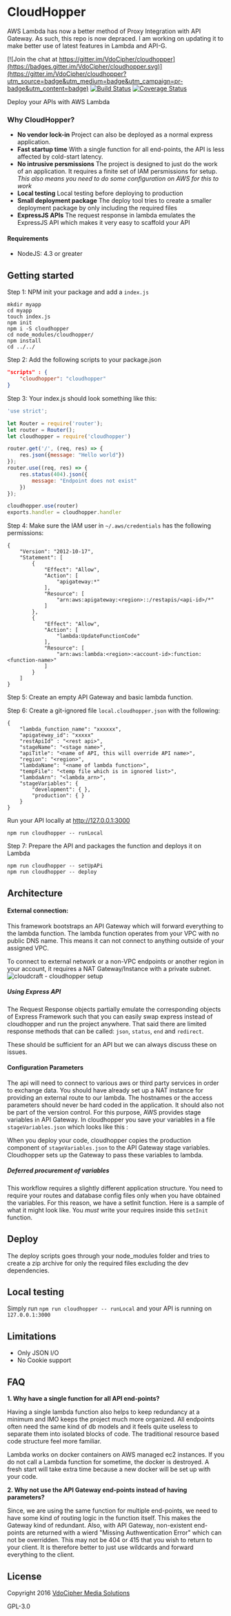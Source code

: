 # CloudHopper


AWS Lambda has now a better method of Proxy Integration with API Gateway. As such, this repo is now depraced. I am working on updating it to make better use of latest features in Lambda and API-G.

[![Join the chat at https://gitter.im/VdoCipher/cloudhopper](https://badges.gitter.im/VdoCipher/cloudhopper.svg)](https://gitter.im/VdoCipher/cloudhopper?utm_source=badge&utm_medium=badge&utm_campaign=pr-badge&utm_content=badge)
[![Build Status](https://travis-ci.org/VdoCipher/cloudhopper.svg?branch=master)](https://travis-ci.org/VdoCipher/cloudhopper)
[![Coverage Status](https://coveralls.io/repos/github/VdoCipher/cloudhopper/badge.svg?branch=master)](https://coveralls.io/github/VdoCipher/cloudhopper?branch=master)


Deploy your APIs with AWS Lambda




### Why CloudHopper?

* **No vendor lock-in** Project can also be deployed as a normal express application.
* **Fast startup time** With a single function for all end-points, the API is less affected by cold-start latency.
* **No intrusive persmissions** The project is designed to just do the work of an application. It requires a finite set of IAM persmissions for setup. *This also means you need to do some configuration on AWS for this to work*
* **Local testing** Local testing before deploying to production
* **Small deployment package** The deploy tool tries to create a smaller deployment package by only including the required files
* **ExpressJS APIs** The request response in lambda emulates the ExpressJS API which makes it very easy to scaffold your API


#### Requirements
* NodeJS: 4.3 or greater

## Getting started

Step 1: NPM init your package and add a `index.js`

```
mkdir myapp
cd myapp
touch index.js
npm init
npm i -S cloudhopper
cd node_modules/cloudhopper/
npm install 
cd ../../
```


Step 2: Add the following scripts to your package.json

```json
"scripts" : {
	"cloudhopper": "cloudhopper"
}
```

Step 3: Your index.js should look something like this:
```javascript
'use strict';

let Router = require('router');
let router = Router();
let cloudhopper = require('cloudhopper')

router.get('/', (req, res) => {
	res.json({message: "Hello world"})
});
router.use((req, res) => {
	res.status(404).json({
		message: "Endpoint does not exist"
	})
});

cloudhopper.use(router)
exports.handler = cloudhopper.handler

```
Step 4: Make sure the IAM user in `~/.aws/credentials` has the following permissions:
```
{
    "Version": "2012-10-17",
    "Statement": [
        {
            "Effect": "Allow",
            "Action": [
                "apigateway:*"
            ],
            "Resource": [
                "arn:aws:apigateway:<region>::/restapis/<api-id>/*"
            ]
        },
        {
            "Effect": "Allow",
            "Action": [
                "lambda:UpdateFunctionCode"
            ],
            "Resource": [
                "arn:aws:lambda:<region>:<account-id>:function:<function-name>"
            ]
        }
    ]
}
```
Step 5: Create an empty API Gateway and basic lambda function.

Step 6: Create a git-ignored file `local.cloudhopper.json` with the following:
```
{
	"lambda_function_name": "xxxxxx",
	"apigateway_id": "xxxxx"
	"restApiId" : "<rest api>",
	"stageName": "<stage name>",
	"apiTitle": "<name of API, this will override API name>",
	"region": "<region>",
	"lambdaName": "<name of lambda function>",
	"tempFile": "<temp file which is in ignored list>",
	"lambdaArn": "<lambda_arn>",
	"stageVariables": {
		"development": { },
		"production": { }
	}
}
```
Run your API locally at http://127.0.0.1:3000
```
npm run cloudhopper -- runLocal
```
Step 7: Prepare the API and packages the function and deploys it on Lambda
```
npm run cloudhopper -- setUpAPi
npm run cloudhopper -- deploy
```


## Architecture

#### External connection:

This framework bootstraps an API Gateway which will forward everything to the lambda function. The lambda function operates from your VPC with no public DNS name. This means it can not connect to anything outside of your assigned VPC.

To connect to external network or a non-VPC endpoints or another region in your account, it requires a NAT Gateway/Instance with a private subnet.
![cloudcraft - cloudhopper setup](https://cloud.githubusercontent.com/assets/1254236/17661211/62e620dc-62fb-11e6-8708-52aa43d9f710.png)


##### Using Express API
The Request Response objects partially emulate the corresponding objects of Express Framework such that you can easily swap express instead of cloudhopper and run the project anywhere.
That said there are limited response methods that can be called: `json`, `status`, `end` and `redirect`. 

These should be sufficient for an API but we can always discuss these on issues.


#### Configuration Parameters

The api will need to connect to various aws or third party services in order to exchange data. You should have already set up a NAT instance for providing an external route to our lambda. The hostnames or the access parameters should never be hard coded in the application. It should also not be part of the version control. For this purpose, AWS provides stage variables in API Gateway. In cloudhopper you save your variables in a file `stageVariables.json` which looks like this :

When you deploy your code, cloudhopper copies the production component of `stageVariables.json` to the API Gateway stage variables. Cloudhopper sets up the Gateway to pass these variables to lambda.

##### Deferred procurement of variables 

This workflow requires a slightly different application structure. You need to require your routes and database config files only when you have obtained the variables. For this reason, we have a setInit function. Here is a sample of what it might look like. You *must* write your requires inside this `setInit` function. 


## Deploy

The deploy scripts goes through your node_modules folder and tries to create a zip archive for only the required files excluding the dev dependencies.


## Local testing

Simply run `npm run cloudhopper -- runLocal` and your API is running on `127.0.0.1:3000`


## Limitations

* Only JSON I/O
* No Cookie support


## FAQ

**1. Why have a single function for all API end-points?**

Having a single lambda function also helps to keep redundancy at a minimum and IMO keeps the project much more organized. All endpoints often need the same kind of db models and it feels quite useless to separate them into isolated blocks of code. The traditional resource based code structure feel more familiar.

Lambda works on docker containers on AWS managed ec2 instances. If you do not call a Lambda function for sometime, the docker is destroyed. A fresh start will take extra time because a new docker will be set up with your code.


**2. Why not use the API Gateway end-points instead of having parameters?**

Since, we are using the same function for multiple end-points, we need to have
some kind of routing logic in the function itself. This makes the Gateway kind
of redundant.
Also, with API Gateway, non-existent end-points are returned with a wierd
"Missing Authwentication Error" which can not be overridden. This may not be
404 or 415 that you wish to return to your client. It is therefore better to
just use wildcards and forward everything to the client.


## License

Copyright 2016 [VdoCipher Media Solutions](https://www.vdocipher.com)

GPL-3.0
